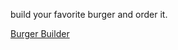 build your favorite burger and order it.

[Burger Builder](https://burgerreact-5ab9d.web.app/orders)